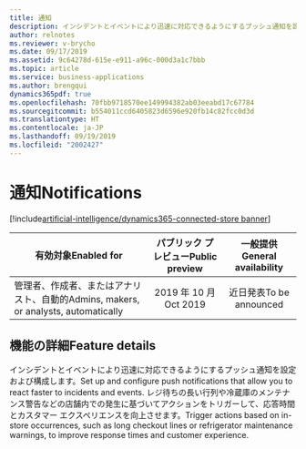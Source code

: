 ```yaml
---
title: 通知
description: インシデントとイベントにより迅速に対応できるようにするプッシュ通知を設定および構成します。 レジ待ちの長い行列や冷蔵庫のメンテナンス警告などの店舗内での発生に基づいてアクションをトリガーして、応答時間を改善し、カスタマー エクスペリエンスを向上させます。
author: relnotes
ms.reviewer: v-brycho
ms.date: 09/17/2019
ms.assetid: 9c64278d-615e-e911-a96c-000d3a1c7bbb
ms.topic: article
ms.service: business-applications
ms.author: brengqui
dynamics365pdf: true
ms.openlocfilehash: 70fbb9718570ee149994382ab03eeabd17c67784
ms.sourcegitcommit: b554011ccd6405823d6596e920fb14c82fcc0d3d
ms.translationtype: HT
ms.contentlocale: ja-JP
ms.lasthandoff: 09/19/2019
ms.locfileid: "2002427"
---
```

# <a name="notifications"></a><span data-ttu-id="c2c68-104">通知</span><span class="sxs-lookup"><span data-stu-id="c2c68-104">Notifications</span></span>
[!include[artificial-intelligence/dynamics365-connected-store banner](../includes/artificial-intelligence/dynamics365-connected-store.md)]

| <span data-ttu-id="c2c68-105">有効対象</span><span class="sxs-lookup"><span data-stu-id="c2c68-105">Enabled for</span></span>    |  <span data-ttu-id="c2c68-106">パブリック プレビュー</span><span class="sxs-lookup"><span data-stu-id="c2c68-106">Public preview</span></span> | <span data-ttu-id="c2c68-107">一般提供</span><span class="sxs-lookup"><span data-stu-id="c2c68-107">General availability</span></span> | 
| ---------- | :----------: |:----------: |
|<span data-ttu-id="c2c68-108">管理者、作成者、またはアナリスト、自動的</span><span class="sxs-lookup"><span data-stu-id="c2c68-108">Admins, makers, or analysts, automatically</span></span>|<span data-ttu-id="c2c68-109">2019 年 10 月</span><span class="sxs-lookup"><span data-stu-id="c2c68-109">Oct 2019</span></span>| <span data-ttu-id="c2c68-110">近日発表</span><span class="sxs-lookup"><span data-stu-id="c2c68-110">To be announced</span></span>|






## <a name="feature-details"></a><span data-ttu-id="c2c68-111">機能の詳細</span><span class="sxs-lookup"><span data-stu-id="c2c68-111">Feature details</span></span>
<!--feature detail start -->
<span data-ttu-id="c2c68-112">インシデントとイベントにより迅速に対応できるようにするプッシュ通知を設定および構成します。</span><span class="sxs-lookup"><span data-stu-id="c2c68-112">Set up and configure push notifications that allow you to react faster to incidents and events.</span></span> <span data-ttu-id="c2c68-113">レジ待ちの長い行列や冷蔵庫のメンテナンス警告などの店舗内での発生に基づいてアクションをトリガーして、応答時間とカスタマー エクスペリエンスを向上させます。</span><span class="sxs-lookup"><span data-stu-id="c2c68-113">Trigger actions based on in-store occurrences, such as long checkout lines or refrigerator maintenance warnings, to improve response times and customer experience.</span></span> 
<!--feature detail end -->












